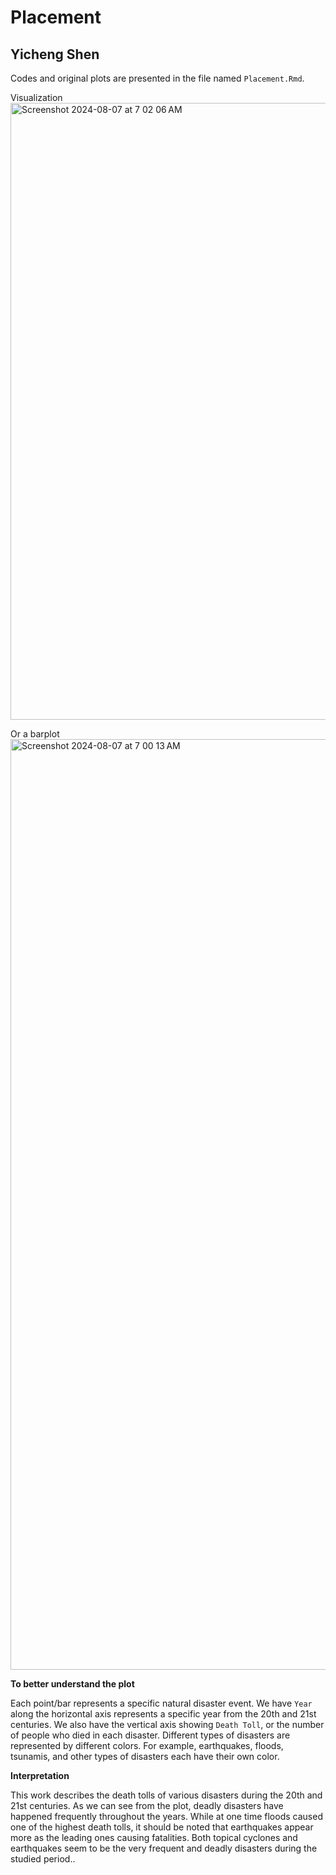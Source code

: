 # Placement
## Yicheng Shen

Codes and original plots are presented in the file named `Placement.Rmd`. 

Visualization
<img width="987" alt="Screenshot 2024-08-07 at 7 02 06 AM" src="https://github.com/user-attachments/assets/25146436-8277-439d-8316-ce9d1e4f1f54">

Or a barplot
<img width="1489" alt="Screenshot 2024-08-07 at 7 00 13 AM" src="https://github.com/user-attachments/assets/f053c77b-27bc-41d6-88b7-23253850b10b">

**To better understand the plot**

Each point/bar represents a specific natural disaster event.
We have `Year` along the horizontal axis represents a specific year from the 20th and 21st centuries. 
We also have the vertical axis showing `Death Toll`, or the number of people who died in each disaster. 
Different types of disasters are represented by different colors. For example, earthquakes, floods, tsunamis, and other types of disasters each have their own color.


**Interpretation**

This work describes the death tolls of various disasters during the 20th and 21st centuries. 
As we can see from the plot, deadly disasters have happened frequently throughout the years. 
While at one time floods caused one of the highest death tolls, it should be noted that earthquakes appear more as the leading ones causing fatalities. Both topical cyclones and earthquakes seem to be the very frequent and deadly disasters during the studied period..  

